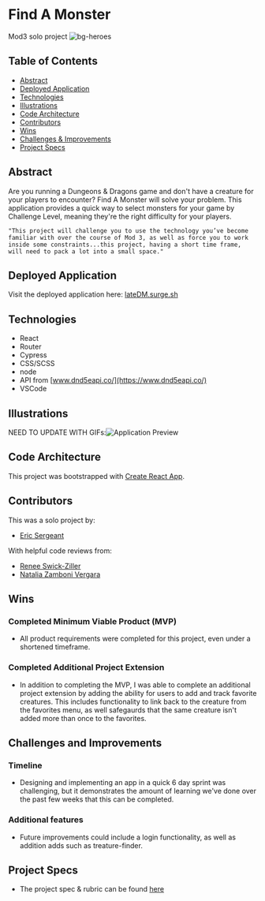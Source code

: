 # Find A Monster
Mod3 solo project
![bg-heroes](https://user-images.githubusercontent.com/79122599/141832243-574182b2-4f2c-4e54-a77c-3156b5ffded9.jpg)

## Table of Contents
  - [Abstract](#abstract)
  - [Deployed Application](#deployed-application)
  - [Technologies](#technologies)
  - [Illustrations](#illustrations)
  - [Code Architecture](#code-architecture)
  - [Contributors](#contributors)
  - [Wins](#wins)
  - [Challenges & Improvements](#challenges-and-improvements)
  - [Project Specs](#project-specs)

## Abstract
Are you running a Dungeons & Dragons game and don't have a creature for your players to encounter? Find A Monster will solve your problem. This application provides a quick way to select monsters for your game by Challenge Level, meaning they're the right difficulty for your players.

`` "This project will challenge you to use the technology you’ve become familiar with over the course of Mod 3, as well as force you to work inside some constraints...this project, having a short time frame, will need to pack a lot into a small space." ``

## Deployed Application
Visit the deployed application here: [lateDM.surge.sh](https://latedm.surge.sh/) 

## Technologies
  - React
  - Router
  - Cypress
  - CSS/SCSS
  - node
  - API from [www.dnd5eapi.co/](https://www.dnd5eapi.co/)
  - VSCode 

## Illustrations
NEED TO UPDATE WITH GIFs:![Application Preview]()

## Code Architecture
This project was bootstrapped with [Create React App](https://github.com/facebook/create-react-app).

## Contributors
This was a solo project by:
  - [Eric Sergeant](https://github.com/EricSergeant)

With helpful code reviews from:
  - [Renee Swick-Ziller](https://github.com/reneeswick)
  - [Natalia Zamboni Vergara](https://github.com/nzambonivergara)

## Wins
### Completed Minimum Viable Product (MVP)

- All product requirements were completed for this project, even under a shortened timeframe.

### Completed Additional Project Extension

- In addition to completing the MVP, I was able to complete an additional project extension by adding the ability for users to add and track favorite creatures.  This includes functionality to link back to the creature from the favorites menu, as well safegaurds that the same creature isn't added more than once to the favorites.

## Challenges and Improvements
### Timeline

- Designing and implementing an app in a quick 6 day sprint was challenging, but it demonstrates the amount of learning we've done over the past few weeks that this  can be completed.

### Additional features

- Future improvements could include a login functionality, as well as addition adds such as treature-finder.

## Project Specs
  - The project spec & rubric can be found [here](https://frontend.turing.edu/projects/module-3/showcase.html)


